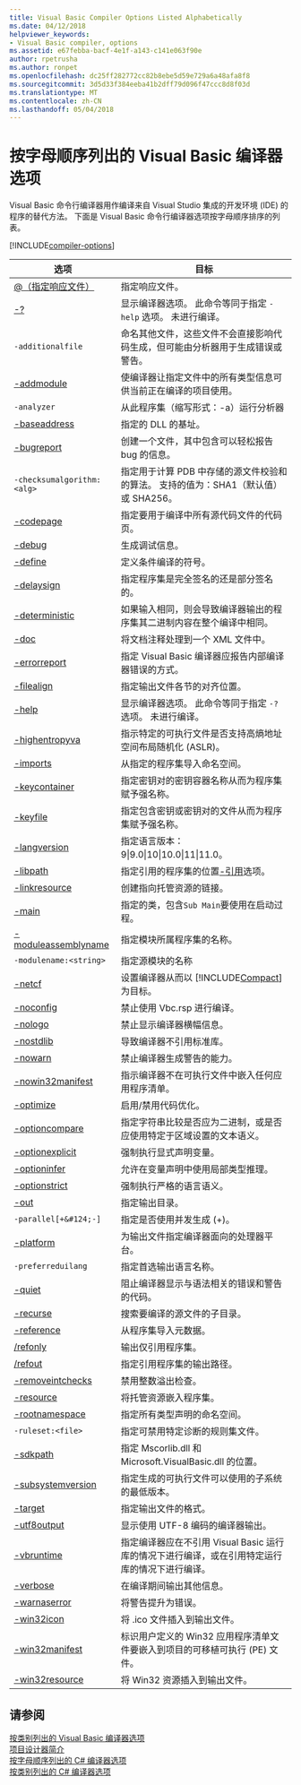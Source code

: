 ```yaml
---
title: Visual Basic Compiler Options Listed Alphabetically
ms.date: 04/12/2018
helpviewer_keywords:
- Visual Basic compiler, options
ms.assetid: e67febba-bacf-4e1f-a143-c141e063f90e
author: rpetrusha
ms.author: ronpet
ms.openlocfilehash: dc25ff282772cc82b8ebe5d59e729a6a48afa8f8
ms.sourcegitcommit: 3d5d33f384eeba41b2dff79d096f47ccc8d8f03d
ms.translationtype: MT
ms.contentlocale: zh-CN
ms.lasthandoff: 05/04/2018
---
```

# <a name="visual-basic-compiler-options-listed-alphabetically"></a>按字母顺序列出的 Visual Basic 编译器选项
Visual Basic 命令行编译器用作编译来自 Visual Studio 集成的开发环境 (IDE) 的程序的替代方法。 下面是 Visual Basic 命令行编译器选项按字母顺序排序的列表。  

[!INCLUDE[compiler-options](~/includes/compiler-options.md)]
  
|选项|目标|  
|------------|-------------|  
|[@（指定响应文件）](../../../visual-basic/reference/command-line-compiler/specify-response-file.md)|指定响应文件。|  
|[-?](../../../visual-basic/reference/command-line-compiler/help.md)|显示编译器选项。 此命令等同于指定 `-help` 选项。 未进行编译。|  
|`-additionalfile`|命名其他文件，这些文件不会直接影响代码生成，但可能由分析器用于生成错误或警告。|  
|[-addmodule](../../../visual-basic/reference/command-line-compiler/addmodule.md)|使编译器让指定文件中的所有类型信息可供当前正在编译的项目使用。|  
|`-analyzer`|从此程序集（缩写形式：-a）运行分析器|  
|[-baseaddress](../../../visual-basic/reference/command-line-compiler/baseaddress.md)|指定的 DLL 的基址。|  
|[-bugreport](../../../visual-basic/reference/command-line-compiler/bugreport.md)|创建一个文件，其中包含可以轻松报告 bug 的信息。|  
|`-checksumalgorithm:<alg>`|指定用于计算 PDB 中存储的源文件校验和的算法。  支持的值为：SHA1（默认值）或 SHA256。|  
|[-codepage](../../../visual-basic/reference/command-line-compiler/codepage.md)|指定要用于编译中所有源代码文件的代码页。|  
|[-debug](../../../visual-basic/reference/command-line-compiler/debug.md)|生成调试信息。|  
|[-define](../../../visual-basic/reference/command-line-compiler/define.md)|定义条件编译的符号。|  
|[-delaysign](../../../visual-basic/reference/command-line-compiler/delaysign.md)|指定程序集是完全签名的还是部分签名的。|  
|[-deterministic](../../../visual-basic/reference/command-line-compiler/deterministic.md)|如果输入相同，则会导致编译器输出的程序集其二进制内容在整个编译中相同。|
|[-doc](../../../visual-basic/reference/command-line-compiler/doc.md)|将文档注释处理到一个 XML 文件中。|  
|[-errorreport](../../../visual-basic/reference/command-line-compiler/errorreport.md)|指定 Visual Basic 编译器应报告内部编译器错误的方式。|  
|[-filealign](../../../visual-basic/reference/command-line-compiler/filealign.md)|指定输出文件各节的对齐位置。|  
|[-help](../../../visual-basic/reference/command-line-compiler/help.md)|显示编译器选项。 此命令等同于指定 `-?` 选项。 未进行编译。|  
|[-highentropyva](../../../visual-basic/reference/command-line-compiler/highentropyva.md)|指示特定的可执行文件是否支持高熵地址空间布局随机化 (ASLR)。|  
|[-imports](../../../visual-basic/reference/command-line-compiler/imports.md)|从指定的程序集导入命名空间。|  
|[-keycontainer](../../../visual-basic/reference/command-line-compiler/keycontainer.md)|指定密钥对的密钥容器名称从而为程序集赋予强名称。|  
|[-keyfile](../../../visual-basic/reference/command-line-compiler/keyfile.md)|指定包含密钥或密钥对的文件从而为程序集赋予强名称。|  
|[-langversion](../../../visual-basic/reference/command-line-compiler/langversion.md)|指定语言版本： 9&#124;9.0&#124;10&#124;10.0&#124;11&#124;11.0。|  
|[-libpath](../../../visual-basic/reference/command-line-compiler/libpath.md)|指定引用的程序集的位置[-引用](../../../visual-basic/reference/command-line-compiler/reference.md)选项。|  
|[-linkresource](../../../visual-basic/reference/command-line-compiler/linkresource.md)|创建指向托管资源的链接。|  
|[-main](../../../visual-basic/reference/command-line-compiler/main.md)|指定的类，包含`Sub Main`要使用在启动过程。|  
|[-moduleassemblyname](../../../visual-basic/reference/command-line-compiler/moduleassemblyname.md)|指定模块所属程序集的名称。|  
|`-modulename:<string>`|指定源模块的名称|  
|[-netcf](../../../visual-basic/reference/command-line-compiler/netcf.md)|设置编译器从而以 [!INCLUDE[Compact](~/includes/compact-md.md)] 为目标。|  
|[-noconfig](../../../visual-basic/reference/command-line-compiler/noconfig.md)|禁止使用 Vbc.rsp 进行编译。|  
|[-nologo](../../../visual-basic/reference/command-line-compiler/nologo.md)|禁止显示编译器横幅信息。|  
|[-nostdlib](../../../visual-basic/reference/command-line-compiler/nostdlib.md)|导致编译器不引用标准库。|  
|[-nowarn](../../../visual-basic/reference/command-line-compiler/nowarn.md)|禁止编译器生成警告的能力。|  
|[-nowin32manifest](../../../visual-basic/reference/command-line-compiler/nowin32manifest.md)|指示编译器不在可执行文件中嵌入任何应用程序清单。|  
|[-optimize](../../../visual-basic/reference/command-line-compiler/optimize.md)|启用/禁用代码优化。|  
|[-optioncompare](../../../visual-basic/reference/command-line-compiler/optioncompare.md)|指定字符串比较是否应为二进制，或是否应使用特定于区域设置的文本语义。|  
|[-optionexplicit](../../../visual-basic/reference/command-line-compiler/optionexplicit.md)|强制执行显式声明变量。|  
|[-optioninfer](../../../visual-basic/reference/command-line-compiler/optioninfer.md)|允许在变量声明中使用局部类型推理。|  
|[-optionstrict](../../../visual-basic/reference/command-line-compiler/optionstrict.md)|强制执行严格的语言语义。|  
|[-out](../../../visual-basic/reference/command-line-compiler/out.md)|指定输出目录。|  
|`-parallel[+&#124;-]`|指定是否使用并发生成 (+)。|  
|[-platform](../../../visual-basic/reference/command-line-compiler/platform.md)|为输出文件指定编译器面向的处理器平台。|  
|`-preferreduilang`|指定首选输出语言名称。|  
|[-quiet](../../../visual-basic/reference/command-line-compiler/quiet.md)|阻止编译器显示与语法相关的错误和警告的代码。|  
|[-recurse](../../../visual-basic/reference/command-line-compiler/recurse.md)|搜索要编译的源文件的子目录。|  
|[-reference](../../../visual-basic/reference/command-line-compiler/reference.md)|从程序集导入元数据。|  
|[/refonly](refonly-compiler-option.md)|输出仅引用程序集。|
|[/refout](refout-compiler-option.md)|指定引用程序集的输出路径。|
|[-removeintchecks](../../../visual-basic/reference/command-line-compiler/removeintchecks.md)|禁用整数溢出检查。|  
|[-resource](../../../visual-basic/reference/command-line-compiler/resource.md)|将托管资源嵌入程序集。|  
|[-rootnamespace](../../../visual-basic/reference/command-line-compiler/rootnamespace.md)|指定所有类型声明的命名空间。|  
|`-ruleset:<file>`|指定可禁用特定诊断的规则集文件。|  
|[-sdkpath](../../../visual-basic/reference/command-line-compiler/sdkpath.md)|指定 Mscorlib.dll 和 Microsoft.VisualBasic.dll 的位置。|  
|[-subsystemversion](../../../visual-basic/reference/command-line-compiler/subsystemversion.md)|指定生成的可执行文件可以使用的子系统的最低版本。|  
|[-target](../../../visual-basic/reference/command-line-compiler/target.md)|指定输出文件的格式。|  
|[-utf8output](../../../visual-basic/reference/command-line-compiler/utf8output.md)|显示使用 UTF-8 编码的编译器输出。|  
|[-vbruntime](../../../visual-basic/reference/command-line-compiler/vbruntime.md)|指定编译器应在不引用 Visual Basic 运行库的情况下进行编译，或在引用特定运行库的情况下进行编译。|  
|[-verbose](../../../visual-basic/reference/command-line-compiler/verbose.md)|在编译期间输出其他信息。|  
|[-warnaserror](../../../visual-basic/reference/command-line-compiler/warnaserror.md)|将警告提升为错误。|  
|[-win32icon](../../../visual-basic/reference/command-line-compiler/win32icon.md)|将 .ico 文件插入到输出文件。|  
|[-win32manifest](../../../visual-basic/reference/command-line-compiler/win32manifest.md)|标识用户定义的 Win32 应用程序清单文件要嵌入到项目的可移植可执行 (PE) 文件。|  
|[-win32resource](../../../visual-basic/reference/command-line-compiler/win32resource.md)|将 Win32 资源插入到输出文件。|  
  
## <a name="see-also"></a>请参阅  
 [按类别列出的 Visual Basic 编译器选项](../../../visual-basic/reference/command-line-compiler/compiler-options-listed-by-category.md)  
 [项目设计器简介](http://msdn.microsoft.com/library/898dd854-c98d-430c-ba1b-a913ce3c73d7)  
 [按字母顺序列出的 C# 编译器选项](../../../csharp/language-reference/compiler-options/listed-alphabetically.md)  
 [按类别列出的 C# 编译器选项](../../../csharp/language-reference/compiler-options/listed-by-category.md)
